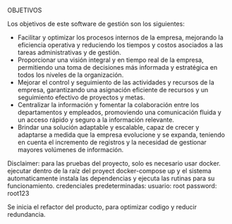 OBJETIVOS

Los objetivos de este software de gestión son los siguientes:

* Facilitar y optimizar los procesos internos de la empresa, mejorando la eficiencia operativa y reduciendo los tiempos
  y costos asociados a las tareas administrativas y de gestión.
* Proporcionar una visión integral y en tiempo real de la empresa, permitiendo una toma de decisiones más informada y
  estratégica en todos los niveles de la organización.
* Mejorar el control y seguimiento de las actividades y recursos de la empresa, garantizando una asignación eficiente de
  recursos y un seguimiento efectivo de proyectos y metas.
* Centralizar la información y fomentar la colaboración entre los departamentos y empleados, promoviendo una
  comunicación fluida y un acceso rápido y seguro a la información relevante.
* Brindar una solución adaptable y escalable, capaz de crecer y adaptarse a medida que la empresa evolucione y se
  expanda, teniendo en cuenta el incremento de registros y la necesidad de gestionar mayores volúmenes de información.

Disclaimer: para las pruebas del proyecto, solo es necesario usar docker.
ejecutar dentro de la raíz del proyect docker-compose up y el sistema automaticamente instala las dependencias y ejecuta
las rutinas para su funcionamiento.
credenciales predeterminadas: usuario: root password: root123

Se inicia el refactor del producto, para optimizar codigo y reducir redundancia.

